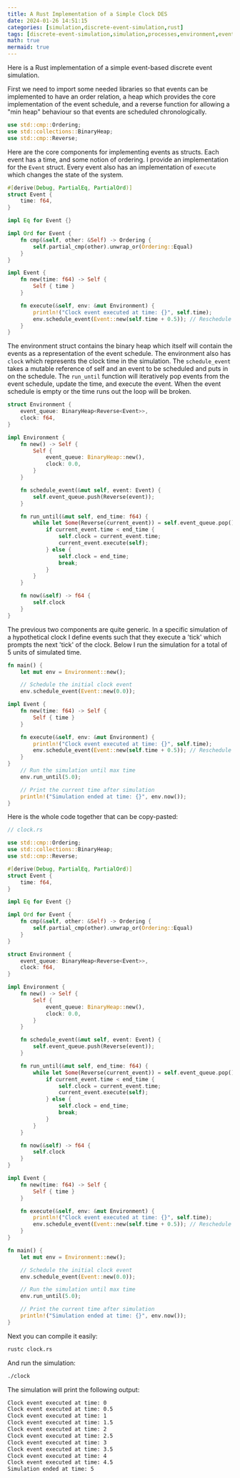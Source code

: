 ```yaml
---
title: A Rust Implementation of a Simple Clock DES
date: 2024-01-26 14:51:15
categories: [simulation,discrete-event-simulation,rust]
tags: [discrete-event-simulation,simulation,processes,environment,event-based-simulation,constant-random-variable,timing,rust,computer-programming]
math: true
mermaid: true
---
```


Here is a Rust implementation of a simple event-based discrete event simulation.

First we need to import some needed libraries so that events can be implemented to have an order relation, a heap which provides the core implementation of the event schedule, and a reverse function for allowing a "min heap" behaviour so that events are scheduled chronologically.


```rust
use std::cmp::Ordering;
use std::collections::BinaryHeap;
use std::cmp::Reverse;
```

Here are the core components for implementing events as structs. Each event has a time, and some notion of ordering. I provide an implementation for the `Event` struct. Every event also has an implementation of `execute` which changes the state of the system.

```rust
#[derive(Debug, PartialEq, PartialOrd)]
struct Event {
    time: f64,
}

impl Eq for Event {}

impl Ord for Event {
    fn cmp(&self, other: &Self) -> Ordering {
        self.partial_cmp(other).unwrap_or(Ordering::Equal)
    }
}

impl Event {
    fn new(time: f64) -> Self {
        Self { time }
    }

    fn execute(&self, env: &mut Environment) {
        println!("Clock event executed at time: {}", self.time);
        env.schedule_event(Event::new(self.time + 0.5)); // Reschedule the clock event
    }
}
```

The environment struct contains the binary heap which itself will contain the events as a representation of the event schedule. The environment also has `clock` which represents the clock time in the simulation. The `schedule_event` takes a mutable reference of self and an event to be scheduled and puts in on the schedule. The `run_until` function will iteratively pop events from the event schedule, update the time, and execute the event. When the event schedule is empty or the time runs out the loop will be broken.

```rust
struct Environment {
    event_queue: BinaryHeap<Reverse<Event>>,
    clock: f64,
}

impl Environment {
    fn new() -> Self {
        Self {
            event_queue: BinaryHeap::new(),
            clock: 0.0,
        }
    }

    fn schedule_event(&mut self, event: Event) {
        self.event_queue.push(Reverse(event));
    }

    fn run_until(&mut self, end_time: f64) {
        while let Some(Reverse(current_event)) = self.event_queue.pop() {
            if current_event.time < end_time {
                self.clock = current_event.time;
                current_event.execute(self);
            } else {
                self.clock = end_time;
                break;
            }
        }
    }

    fn now(&self) -> f64 {
        self.clock
    }
}
```

The previous two components are quite generic. In a specific simulation of a hypothetical clock I define events such that they execute a 'tick' which prompts the next 'tick' of the clock. Below I run the simulation for a total of 5 units of simulated time.

```rust
fn main() {
    let mut env = Environment::new();

    // Schedule the initial clock event
    env.schedule_event(Event::new(0.0));

impl Event {
    fn new(time: f64) -> Self {
        Self { time }
    }

    fn execute(&self, env: &mut Environment) {
        println!("Clock event executed at time: {}", self.time);
        env.schedule_event(Event::new(self.time + 0.5)); // Reschedule the clock event
    }
}
    // Run the simulation until max time
    env.run_until(5.0);

    // Print the current time after simulation
    println!("Simulation ended at time: {}", env.now());
}
```

Here is the whole code together that can be copy-pasted:

```rust
// clock.rs

use std::cmp::Ordering;
use std::collections::BinaryHeap;
use std::cmp::Reverse;

#[derive(Debug, PartialEq, PartialOrd)]
struct Event {
    time: f64,
}

impl Eq for Event {}

impl Ord for Event {
    fn cmp(&self, other: &Self) -> Ordering {
        self.partial_cmp(other).unwrap_or(Ordering::Equal)
    }
}

struct Environment {
    event_queue: BinaryHeap<Reverse<Event>>,
    clock: f64,
}

impl Environment {
    fn new() -> Self {
        Self {
            event_queue: BinaryHeap::new(),
            clock: 0.0,
        }
    }

    fn schedule_event(&mut self, event: Event) {
        self.event_queue.push(Reverse(event));
    }

    fn run_until(&mut self, end_time: f64) {
        while let Some(Reverse(current_event)) = self.event_queue.pop() {
            if current_event.time < end_time {
                self.clock = current_event.time;
                current_event.execute(self);
            } else {
                self.clock = end_time;
                break;
            }
        }
    }

    fn now(&self) -> f64 {
        self.clock
    }
}

impl Event {
    fn new(time: f64) -> Self {
        Self { time }
    }

    fn execute(&self, env: &mut Environment) {
        println!("Clock event executed at time: {}", self.time);
        env.schedule_event(Event::new(self.time + 0.5)); // Reschedule the clock event
    }
}

fn main() {
    let mut env = Environment::new();

    // Schedule the initial clock event
    env.schedule_event(Event::new(0.0));

    // Run the simulation until max time
    env.run_until(5.0);

    // Print the current time after simulation
    println!("Simulation ended at time: {}", env.now());
}

```

Next you can compile it easily:

```bash
rustc clock.rs
```

And run the simulation:

```bash
./clock
```

The simulation will print the following output:

```bash
Clock event executed at time: 0
Clock event executed at time: 0.5
Clock event executed at time: 1
Clock event executed at time: 1.5
Clock event executed at time: 2
Clock event executed at time: 2.5
Clock event executed at time: 3
Clock event executed at time: 3.5
Clock event executed at time: 4
Clock event executed at time: 4.5
Simulation ended at time: 5
```
